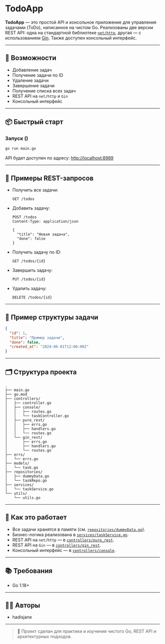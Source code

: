 # TodoApp

**TodoApp** — это простой API и консольное приложение для управления задачами (ToDo), написанное на чистом Go. Реализованы две версии REST API: одна на стандартной библиотеке [`net/http`](https://pkg.go.dev/net/http), другая — с использованием [Gin](https://github.com/gin-gonic/gin). Также доступен консольный интерфейс.

---

## 🚀 Возможности

- Добавление задач
- Получение задачи по ID
- Удаление задачи
- Завершение задачи
- Получение списка всех задач
- REST API на `net/http` и `Gin`
- Консольный интерфейс

---

## 📦 Быстрый старт

### Запуск ()

```sh
go run main.go
```

API будет доступен по адресу: [http://localhost:8989](http://localhost:8989)

---

## 🔁 Примеры REST-запросов

- Получить все задачи:
    ```
    GET /todos
    ```
- Добавить задачу:
    ```
    POST /todos
    Content-Type: application/json

    {
      "title": "Новая задача",
      "done": false
    }
    ```
- Получить задачу по ID:
    ```
    GET /todos/{id}
    ```
- Завершить задачу:
    ```
    PUT /todos/{id}
    ```
- Удалить задачу:
    ```
    DELETE /todos/{id}
    ```

---

## 🧱 Пример структуры задачи

```json
{
  "id": 1,
  "title": "Пример задачи",
  "done": false,
  "created_at": "2024-06-01T12:00:00Z"
}
```

---

## 🗂 Структура проекта

```
.
├── main.go
├── go.mod
├── controllers/
│   ├── controller.go
│   ├── console/
│   │   ├── routes.go
│   │   └── taskController.go
│   ├── pure_rest/
│   │   ├── errs.go
│   │   ├── handlers.go
│   │   └── routes.go
│   └── gin_rest/
│       ├── errs.go
│       ├── handlers.go
│       └── routes.go
├── errs/
│   └── errs.go
├── models/
│   └── task.go
├── repositories/
│   ├── dummyData.go
│   └── taskRepo.go
├── services/
│   └── taskService.go
└── utils/
    └── utils.go
```

---

## 🔧 Как это работает

- Все задачи хранятся в памяти (см. [`repositories/dummyData.go`](repositories/dummyData.go)).
- Бизнес-логика реализована в [`services/taskService.go`](services/taskService.go).
- REST API на `net/http` — в [`controllers/pure_rest`](controllers/pure_rest/).
- REST API на `Gin` — в [`controllers/gin_rest`](controllers/gin_rest/).
- Консольный интерфейс — в [`controllers/console`](controllers/console/).

---

## 📚 Требования

- Go 1.18+

---

## 👨‍💻 Авторы

- hadisjane

---

> 🧠 Проект сделан для практики и изучения чистого Go, REST API и архитектурных подходов.
